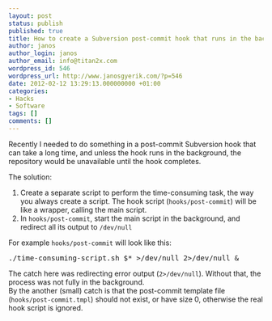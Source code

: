 ```yaml
---
layout: post
status: publish
published: true
title: How to create a Subversion post-commit hook that runs in the background
author: janos
author_login: janos
author_email: info@titan2x.com
wordpress_id: 546
wordpress_url: http://www.janosgyerik.com/?p=546
date: 2012-02-12 13:29:13.000000000 +01:00
categories:
- Hacks
- Software
tags: []
comments: []
---
```

Recently I needed to do something in a post-commit Subversion hook that can take a long time, and unless the hook runs in the background, the repository would be unavailable until the hook completes.

The solution:
<ol>
	<li>Create a separate script to perform the time-consuming task, the way you always create a script. The hook script (<code>hooks/post-commit</code>) will be like a wrapper, calling the main script.</li>
	<li>In <code>hooks/post-commit</code>, start the main script in the background, and redirect all its output to <code>/dev/null</code></li>
</ol>
<div>For example <code>hooks/post-commit</code> will look like this:</div>
<pre>./time-consuming-script.sh $* &gt;/dev/null 2&gt;/dev/null &amp;</pre>
<div>The catch here was redirecting error output (<code>2&gt;/dev/null</code>). Without that, the process was not fully in the background.</div>
By the another (small) catch is that the post-commit template file (<code>hooks/post-commit.tmpl</code>) should not exist, or have size 0, otherwise the real hook script is ignored.
